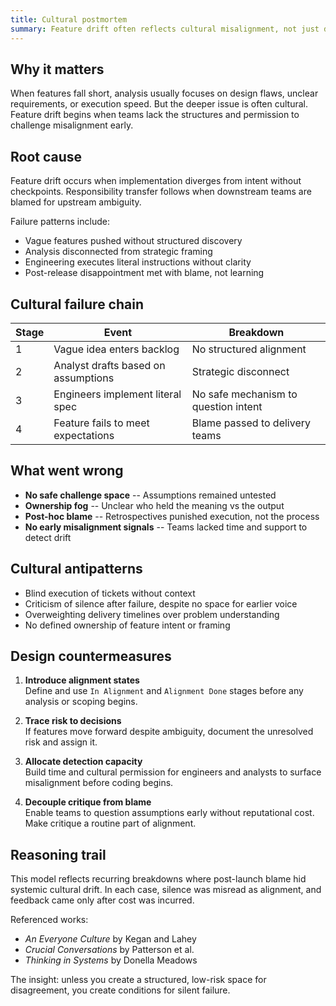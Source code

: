 ```yaml
---
title: Cultural postmortem
summary: Feature drift often reflects cultural misalignment, not just design or delivery gaps. Prevent it by making alignment and critique structurally safe.
---
```


## Why it matters

When features fall short, analysis usually focuses on design flaws, unclear requirements, or execution speed. But the deeper issue is often cultural. Feature drift begins when teams lack the structures and permission to challenge misalignment early.

## Root cause

Feature drift occurs when implementation diverges from intent without checkpoints. Responsibility transfer follows when downstream teams are blamed for upstream ambiguity.

Failure patterns include:

- Vague features pushed without structured discovery  
- Analysis disconnected from strategic framing  
- Engineering executes literal instructions without clarity  
- Post-release disappointment met with blame, not learning

## Cultural failure chain

| Stage | Event                                 | Breakdown                             |
|-------|----------------------------------------|----------------------------------------|
| 1     | Vague idea enters backlog              | No structured alignment                |
| 2     | Analyst drafts based on assumptions    | Strategic disconnect                   |
| 3     | Engineers implement literal spec       | No safe mechanism to question intent   |
| 4     | Feature fails to meet expectations     | Blame passed to delivery teams         |

## What went wrong

- **No safe challenge space**  --  Assumptions remained untested  
- **Ownership fog**  --  Unclear who held the meaning vs the output  
- **Post-hoc blame**  --  Retrospectives punished execution, not the process  
- **No early misalignment signals**  --  Teams lacked time and support to detect drift

## Cultural antipatterns

- Blind execution of tickets without context  
- Criticism of silence after failure, despite no space for earlier voice  
- Overweighting delivery timelines over problem understanding  
- No defined ownership of feature intent or framing

## Design countermeasures

1. **Introduce alignment states**  
   Define and use `In Alignment` and `Alignment Done` stages before any analysis or scoping begins.

2. **Trace risk to decisions**  
   If features move forward despite ambiguity, document the unresolved risk and assign it.

3. **Allocate detection capacity**  
   Build time and cultural permission for engineers and analysts to surface misalignment before coding begins.

4. **Decouple critique from blame**  
   Enable teams to question assumptions early without reputational cost. Make critique a routine part of alignment.

## Reasoning trail

This model reflects recurring breakdowns where post-launch blame hid systemic cultural drift. In each case, silence was misread as alignment, and feedback came only after cost was incurred.

Referenced works:

- *An Everyone Culture* by Kegan and Lahey  
- *Crucial Conversations* by Patterson et al.  
- *Thinking in Systems* by Donella Meadows

The insight: unless you create a structured, low-risk space for disagreement, you create conditions for silent failure.
